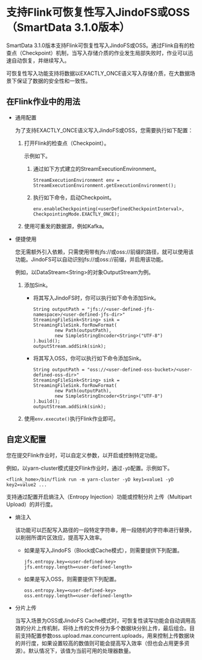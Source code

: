 # 支持Flink可恢复性写入JindoFS或OSS（SmartData 3.1.0版本）

SmartData 3.1.0版本支持Flink可恢复性写入JindoFS或OSS。通过Flink自有的检查点（Checkpoint）机制，当写入存储介质的作业发生局部失败时，作业可以迅速自动恢复，并继续写入。

可恢复性写入功能支持将数据以EXACTLY\_ONCE语义写入存储介质，在大数据场景下保证了数据的安全性和一致性。

## 在Flink作业中的用法

-   通用配置

    为了支持EXACTLY\_ONCE语义写入JindoFS或OSS，您需要执行如下配置：

    1.  打开Flink的检查点（Checkpoint）。

        示例如下。

        1.  通过如下方式建立的StreamExecutionEnvironment。

            ```
            StreamExecutionEnvironment env = StreamExecutionEnvironment.getExecutionEnvironment();
            ```

        2.  执行如下命令，启动Checkpoint。

            ```
            env.enableCheckpointing(<userDefinedCheckpointInterval>, CheckpointingMode.EXACTLY_ONCE);
            ```

    2.  使用可重发的数据源，例如Kafka。
-   便捷使用

    您无需额外引入依赖，只需使用带有jfs://或oss://前缀的路径，就可以使用该功能。JindoFS可以自动识别jfs://或oss://前缀，并启用该功能。

    例如，以DataStream<String\>的对象OutputStream为例。

    1.  添加Sink。
        -   将其写入JindoFS时，你可以执行如下命令添加Sink。

            ```
            String outputPath = "jfs://<user-defined-jfs-namespace>/<user-defined-jfs-dir>"
            StreamingFileSink<String> sink = StreamingFileSink.forRowFormat(
                    new Path(outputPath),
                    new SimpleStringEncoder<String>("UTF-8")
            ).build();
            outputStream.addSink(sink);
            ```

        -   将其写入OSS，你可以执行如下命令添加Sink。

            ```
            String outputPath = "oss://<user-defined-oss-bucket>/<user-defined-oss-dir>"
            StreamingFileSink<String> sink = StreamingFileSink.forRowFormat(
                    new Path(outputPath),
                    new SimpleStringEncoder<String>("UTF-8")
            ).build();
            outputStream.addSink(sink);
            ```

    2.  使用`env.execute()`执行Flink作业即可。

## 自定义配置

您在提交Flink作业时，可以自定义参数，以开启或控制特定功能。

例如，以yarn-cluster模式提交Flink作业时，通过`-yD`配置。示例如下。

```
<flink_home>/bin/flink run -m yarn-cluster -yD key1=value1 -yD key2=value2 ...
```

支持通过配置开启熵注入（Entropy Injection）功能或控制分片上传（Multipart Upload）的并行度。

-   熵注入

    该功能可以匹配写入路径的一段特定字符串，用一段随机的字符串进行替换，以削弱所谓片区效应，提高写入效率。

    -   如果是写入JindoFS（Block或Cache模式），则需要提供下列配置。

        ```
        jfs.entropy.key=<user-defined-key>
        jfs.entropy.length=<user-defined-length>
        ```

    -   如果是写入OSS，则需要提供下列配置。

        ```
        oss.entropy.key=<user-defined-key>
        oss.entropy.length=<user-defined-length>
        ```

-   分片上传

    当写入场景为OSS或JindoFS Cache模式时，可恢复性读写功能会自动调用高效的分片上传机制，将待上传的文件分为多个数据块分别上传，最后组合。目前支持配置参数oss.upload.max.concurrent.uploads，用来控制上传数据块的并行度，如果设置较高的数值则可能会提高写入效率（但也会占用更多资源）。默认情况下，该值为当前可用的处理器数量。


